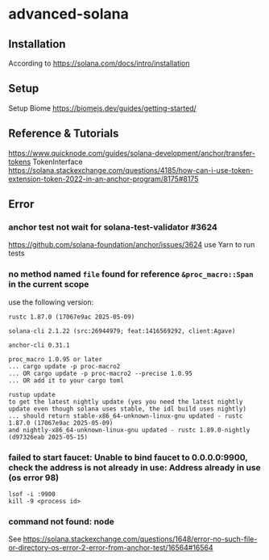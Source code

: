 # advanced-solana

## Installation

According to https://solana.com/docs/intro/installation

## Setup
Setup Biome
https://biomejs.dev/guides/getting-started/

## Reference & Tutorials
https://www.quicknode.com/guides/solana-development/anchor/transfer-tokens
TokenInterface
https://solana.stackexchange.com/questions/4185/how-can-i-use-token-extension-token-2022-in-an-anchor-program/8175#8175

## Error
### anchor test not wait for solana-test-validator #3624
https://github.com/solana-foundation/anchor/issues/3624
use Yarn to run tests

### no method named `file` found for reference `&proc_macro::Span` in the current scope
use the following version:
```
rustc 1.87.0 (17067e9ac 2025-05-09)

solana-cli 2.1.22 (src:26944979; feat:1416569292, client:Agave)

anchor-cli 0.31.1

proc_macro 1.0.95 or later
... cargo update -p proc-macro2
... OR cargo update -p proc-macro2 --precise 1.0.95
... OR add it to your cargo toml

rustup update
to get the latest nightly update (yes you need the latest nightly update even though solana uses stable, the idl build uses nightly)
... should return stable-x86_64-unknown-linux-gnu updated - rustc 1.87.0 (17067e9ac 2025-05-09)
and nightly-x86_64-unknown-linux-gnu updated - rustc 1.89.0-nightly (d97326eab 2025-05-15)
```

### failed to start faucet: Unable to bind faucet to 0.0.0.0:9900, check the address is not already in use: Address already in use (os error 98)
```
lsof -i :9900
kill -9 <process id>
```

### command not found: node
See https://solana.stackexchange.com/questions/1648/error-no-such-file-or-directory-os-error-2-error-from-anchor-test/16564#16564